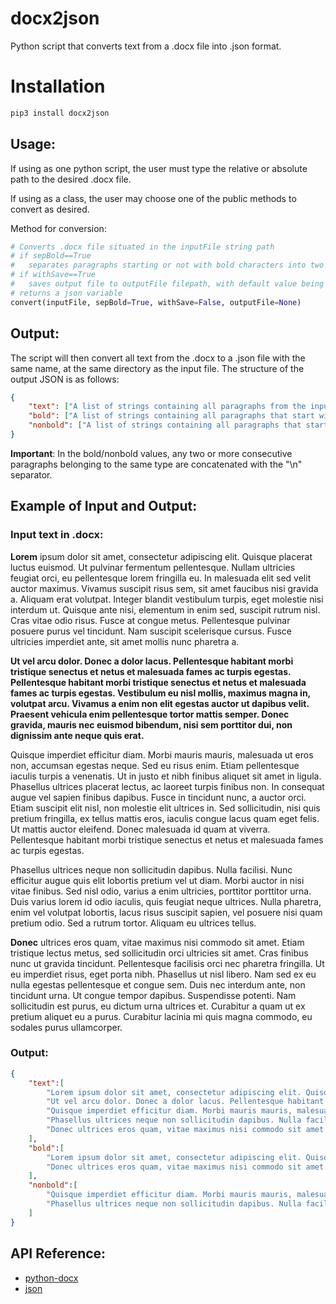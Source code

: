 # docx2json
Python script that converts text from a .docx file into .json format.

# Installation
```bash
pip3 install docx2json
```

## Usage:
If using as one python script, the user must type the relative or absolute path to the desired .docx file.

If using as a class, the user may choose one of the public methods to convert as desired.

Method for conversion:
```python
# Converts .docx file situated in the inputFile string path
# if sepBold==True
#	separates paragraphs starting or not with bold characters into two lists: "bold", "nonbold"
# if withSave==True
# 	saves output file to outputFile filepath, with default value being at the same location as the input file inputFile
# returns a json variable
convert(inputFile, sepBold=True, withSave=False, outputFile=None)
```

## Output:
The script will then convert all text from the .docx to a .json file with the same name, at the same directory as the input file. The structure of the output JSON is as follows:
```json
{
	"text": ["A list of strings containing all paragraphs from the input file.", "..."],
	"bold": ["A list of strings containing all paragraphs that start with bold characters.", "..."],
	"nonbold": ["A list of strings containing all paragraphs that start with non-bold characters.", "..."]
}
```

**Important**: In the bold/nonbold values, any two or more consecutive paragraphs belonging to the same type are concatenated with the "\n" separator.

## Example of Input and Output:
### Input text in .docx:

**Lorem** ipsum dolor sit amet, consectetur adipiscing elit. Quisque placerat luctus euismod. Ut pulvinar fermentum pellentesque. Nullam ultricies feugiat orci, eu pellentesque lorem fringilla eu. In malesuada elit sed velit auctor maximus. Vivamus suscipit risus sem, sit amet faucibus nisi gravida a. Aliquam erat volutpat. Integer blandit vestibulum turpis, eget molestie nisi interdum ut. Quisque ante nisi, elementum in enim sed, suscipit rutrum nisl. Cras vitae odio risus. Fusce at congue metus. Pellentesque pulvinar posuere purus vel tincidunt. Nam suscipit scelerisque cursus. Fusce ultricies imperdiet ante, sit amet mollis nunc pharetra a.

**Ut vel arcu dolor. Donec a dolor lacus. Pellentesque habitant morbi tristique senectus et netus et malesuada fames ac turpis egestas. Pellentesque habitant morbi tristique senectus et netus et malesuada fames ac turpis egestas. Vestibulum eu nisl mollis, maximus magna in, volutpat arcu. Vivamus a enim non elit egestas auctor ut dapibus velit. Praesent vehicula enim pellentesque tortor mattis semper. Donec gravida, mauris nec euismod bibendum, nisi sem porttitor dui, non dignissim ante neque quis erat.**

Quisque imperdiet efficitur diam. Morbi mauris mauris, malesuada ut eros non, accumsan egestas neque. Sed eu risus enim. Etiam pellentesque iaculis turpis a venenatis. Ut in justo et nibh finibus aliquet sit amet in ligula. Phasellus ultrices placerat lectus, ac laoreet turpis finibus non. In consequat augue vel sapien finibus dapibus. Fusce in tincidunt nunc, a auctor orci. Etiam suscipit elit nisl, non molestie elit ultrices in. Sed sollicitudin, nisi quis pretium fringilla, ex tellus mattis eros, iaculis congue lacus quam eget felis. Ut mattis auctor eleifend. Donec malesuada id quam at viverra. Pellentesque habitant morbi tristique senectus et netus et malesuada fames ac turpis egestas.

Phasellus ultrices neque non sollicitudin dapibus. Nulla facilisi. Nunc efficitur augue quis elit lobortis pretium vel ut diam. Morbi auctor in nisi vitae finibus. Sed nisl odio, varius a enim ultricies, porttitor porttitor urna. Duis varius lorem id odio iaculis, quis feugiat neque ultrices. Nulla pharetra, enim vel volutpat lobortis, lacus risus suscipit sapien, vel posuere nisi quam pretium odio. Sed a rutrum tortor. Aliquam eu ultrices tellus.

**Donec** ultrices eros quam, vitae maximus nisi commodo sit amet. Etiam tristique lectus metus, sed sollicitudin orci ultricies sit amet. Cras finibus nunc ut gravida tincidunt. Pellentesque facilisis orci nec pharetra fringilla. Ut eu imperdiet risus, eget porta nibh. Phasellus ut nisl libero. Nam sed ex eu nulla egestas pellentesque et congue sem. Duis nec interdum ante, non tincidunt urna. Ut congue tempor dapibus. Suspendisse potenti. Nam sollicitudin est purus, eu dictum urna ultrices et. Curabitur a quam ut ex pretium aliquet eu a purus. Curabitur lacinia mi quis magna commodo, eu sodales purus ullamcorper.

### Output:

```json
{
	"text":[
		"Lorem ipsum dolor sit amet, consectetur adipiscing elit. Quisque placerat luctus euismod. Ut pulvinar fermentum pellentesque. Nullam ultricies feugiat orci, eu pellentesque lorem fringilla eu. In malesuada elit sed velit auctor maximus. Vivamus suscipit risus sem, sit amet faucibus nisi gravida a. Aliquam erat volutpat. Integer blandit vestibulum turpis, eget molestie nisi interdum ut. Quisque ante nisi, elementum in enim sed, suscipit rutrum nisl. Cras vitae odio risus. Fusce at congue metus. Pellentesque pulvinar posuere purus vel tincidunt. Nam suscipit scelerisque cursus. Fusce ultricies imperdiet ante, sit amet mollis nunc pharetra a.",
		"Ut vel arcu dolor. Donec a dolor lacus. Pellentesque habitant morbi tristique senectus et netus et malesuada fames ac turpis egestas. Pellentesque habitant morbi tristique senectus et netus et malesuada fames ac turpis egestas. Vestibulum eu nisl mollis, maximus magna in, volutpat arcu. Vivamus a enim non elit egestas auctor ut dapibus velit. Praesent vehicula enim pellentesque tortor mattis semper. Donec gravida, mauris nec euismod bibendum, nisi sem porttitor dui, non dignissim ante neque quis erat.",
		"Quisque imperdiet efficitur diam. Morbi mauris mauris, malesuada ut eros non, accumsan egestas neque. Sed eu risus enim. Etiam pellentesque iaculis turpis a venenatis. Ut in justo et nibh finibus aliquet sit amet in ligula. Phasellus ultrices placerat lectus, ac laoreet turpis finibus non. In consequat augue vel sapien finibus dapibus. Fusce in tincidunt nunc, a auctor orci. Etiam suscipit elit nisl, non molestie elit ultrices in. Sed sollicitudin, nisi quis pretium fringilla, ex tellus mattis eros, iaculis congue lacus quam eget felis. Ut mattis auctor eleifend. Donec malesuada id quam at viverra. Pellentesque habitant morbi tristique senectus et netus et malesuada fames ac turpis egestas.",
		"Phasellus ultrices neque non sollicitudin dapibus. Nulla facilisi. Nunc efficitur augue quis elit lobortis pretium vel ut diam. Morbi auctor in nisi vitae finibus. Sed nisl odio, varius a enim ultricies, porttitor porttitor urna. Duis varius lorem id odio iaculis, quis feugiat neque ultrices. Nulla pharetra, enim vel volutpat lobortis, lacus risus suscipit sapien, vel posuere nisi quam pretium odio. Sed a rutrum tortor. Aliquam eu ultrices tellus.",
		"Donec ultrices eros quam, vitae maximus nisi commodo sit amet. Etiam tristique lectus metus, sed sollicitudin orci ultricies sit amet. Cras finibus nunc ut gravida tincidunt. Pellentesque facilisis orci nec pharetra fringilla. Ut eu imperdiet risus, eget porta nibh. Phasellus ut nisl libero. Nam sed ex eu nulla egestas pellentesque et congue sem. Duis nec interdum ante, non tincidunt urna. Ut congue tempor dapibus. Suspendisse potenti. Nam sollicitudin est purus, eu dictum urna ultrices et. Curabitur a quam ut ex pretium aliquet eu a purus. Curabitur lacinia mi quis magna commodo, eu sodales purus ullamcorper.",
	],
	"bold":[
		"Lorem ipsum dolor sit amet, consectetur adipiscing elit. Quisque placerat luctus euismod. Ut pulvinar fermentum pellentesque. Nullam ultricies feugiat orci, eu pellentesque lorem fringilla eu. In malesuada elit sed velit auctor maximus. Vivamus suscipit risus sem, sit amet faucibus nisi gravida a. Aliquam erat volutpat. Integer blandit vestibulum turpis, eget molestie nisi interdum ut. Quisque ante nisi, elementum in enim sed, suscipit rutrum nisl. Cras vitae odio risus. Fusce at congue metus. Pellentesque pulvinar posuere purus vel tincidunt. Nam suscipit scelerisque cursus. Fusce ultricies imperdiet ante, sit amet mollis nunc pharetra a.\nUt vel arcu dolor. Donec a dolor lacus. Pellentesque habitant morbi tristique senectus et netus et malesuada fames ac turpis egestas. Pellentesque habitant morbi tristique senectus et netus et malesuada fames ac turpis egestas. Vestibulum eu nisl mollis, maximus magna in, volutpat arcu. Vivamus a enim non elit egestas auctor ut dapibus velit. Praesent vehicula enim pellentesque tortor mattis semper. Donec gravida, mauris nec euismod bibendum, nisi sem porttitor dui, non dignissim ante neque quis erat.",
		"Donec ultrices eros quam, vitae maximus nisi commodo sit amet. Etiam tristique lectus metus, sed sollicitudin orci ultricies sit amet. Cras finibus nunc ut gravida tincidunt. Pellentesque facilisis orci nec pharetra fringilla. Ut eu imperdiet risus, eget porta nibh. Phasellus ut nisl libero. Nam sed ex eu nulla egestas pellentesque et congue sem. Duis nec interdum ante, non tincidunt urna. Ut congue tempor dapibus. Suspendisse potenti. Nam sollicitudin est purus, eu dictum urna ultrices et. Curabitur a quam ut ex pretium aliquet eu a purus. Curabitur lacinia mi quis magna commodo, eu sodales purus ullamcorper.",
	],
	"nonbold":[
		"Quisque imperdiet efficitur diam. Morbi mauris mauris, malesuada ut eros non, accumsan egestas neque. Sed eu risus enim. Etiam pellentesque iaculis turpis a venenatis. Ut in justo et nibh finibus aliquet sit amet in ligula. Phasellus ultrices placerat lectus, ac laoreet turpis finibus non. In consequat augue vel sapien finibus dapibus. Fusce in tincidunt nunc, a auctor orci. Etiam suscipit elit nisl, non molestie elit ultrices in. Sed sollicitudin, nisi quis pretium fringilla, ex tellus mattis eros, iaculis congue lacus quam eget felis. Ut mattis auctor eleifend. Donec malesuada id quam at viverra. Pellentesque habitant morbi tristique senectus et netus et malesuada fames ac turpis egestas.",
		"Phasellus ultrices neque non sollicitudin dapibus. Nulla facilisi. Nunc efficitur augue quis elit lobortis pretium vel ut diam. Morbi auctor in nisi vitae finibus. Sed nisl odio, varius a enim ultricies, porttitor porttitor urna. Duis varius lorem id odio iaculis, quis feugiat neque ultrices. Nulla pharetra, enim vel volutpat lobortis, lacus risus suscipit sapien, vel posuere nisi quam pretium odio. Sed a rutrum tortor. Aliquam eu ultrices tellus.",
	]
}
```


## API Reference:
* [python-docx](https://github.com/python-openxml/python-docx "python-docx")
* [json](https://docs.python.org/3/library/json.html "python-json")
